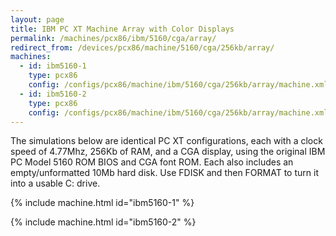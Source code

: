 ```yaml
---
layout: page
title: IBM PC XT Machine Array with Color Displays
permalink: /machines/pcx86/ibm/5160/cga/array/
redirect_from: /devices/pcx86/machine/5160/cga/256kb/array/
machines:
  - id: ibm5160-1
    type: pcx86
    config: /configs/pcx86/machine/ibm/5160/cga/256kb/array/machine.xml
  - id: ibm5160-2
    type: pcx86
    config: /configs/pcx86/machine/ibm/5160/cga/256kb/array/machine.xml
---
```


The simulations below are identical PC XT configurations, each with a clock speed of 4.77Mhz, 256Kb of RAM,
and a CGA display, using the original IBM PC Model 5160 ROM BIOS and CGA font ROM.  Each also includes an
empty/unformatted 10Mb hard disk. Use FDISK and then FORMAT to turn it into a usable C: drive.

{% include machine.html id="ibm5160-1" %}

{% include machine.html id="ibm5160-2" %}
